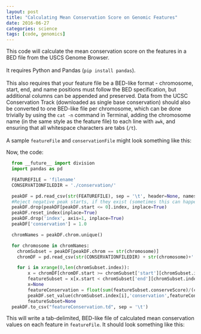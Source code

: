 ```yaml
---
layout: post
title: "Calculating Mean Conservation Score on Genomic Features"
date: 2016-06-27
categories: science
tags: [code, genomics]
---
```


This code will calculate the mean conservation score on the features in a BED file from the USCS Genome Browser.
<br>
<br>
It requires Python and Pandas (`pip install pandas`).
<br>
<br>
This also requires that your feature file be a BED-like format - chromosome, start, end, and name positions must follow the BED specification, but additional columns can be appended and preserved. Data from the UCSC Conservation Track (downloaded as single base conservation) should also be converted to one BED-like file per chromosome, which can be done trivially by using the `cat -n` command in Terminal, adding the chromosome name (in the same style as the feature file) to each line with `awk`, and ensuring that all whitespace characters are tabs (`/t`).
<br>
<br>
A sample `featureFile` and `conservationFile` might look something like this:
<script src="https://gist.github.com/ethanagbaker/dc7bc62a413cbbc32bbf944125845afd.js"></script>

Now, the code:

```python
  from __future__ import division
  import pandas as pd

  FEATUREFILE = 'filename'
  CONSERVATIONFILEDIR = './conservation/'

  peakDF = pd.read_csv(str(FEATUREFILE), sep = '\t', header=None, names=['chrom','start','end','name','enrichmentVal'])
  #Reject negative peak starts, if they exist (sometimes this can happen w/ MACS)
  peakDF.drop(peakDF[peakDF.start <= 0].index, inplace=True)
  peakDF.reset_index(inplace=True)
  peakDF.drop('index', axis=1, inplace=True)
  peakDF['conservation'] = 1.0

  chromNames = peakDF.chrom.unique()

  for chromosome in chromNames:
    chromSubset = peakDF[peakDF.chrom == str(chromosome)]
    chromDF = pd.read_csv(str(CONSERVATIONFILEDIR) + str(chromosome)+'.bed', sep='\t', header=None, names=['chrom','start','end','conserveScore'])

    for i in xrange(0,len(chromSubset.index)):
	    x = chromDF[chromDF.start >= chromSubset['start'][chromSubset.index[i]]]
	    featureSubset = x[x.start < chromSubset['end'][chromSubset.index[i]]]
	    x=None
	    featureConservation = float(sum(featureSubset.conserveScore)/(chromSubset['end'][chromSubset.index[i]]-chromSubset['start'][chromSubset.index[i]]))
	    peakDF.set_value(chromSubset.index[i],'conservation',featureConservation)
	    featureSubset=None
  peakDF.to_csv("featureConservation.td", sep = '\t')
```

This will write a tab-delimited, BED-like file of calculated mean conservation values on each feature in `featureFile`. It should look something like this:
<script src="https://gist.github.com/ethanagbaker/1749196f79a23687fe4fa6c6f025c0e8.js"></script>
